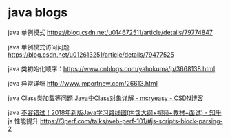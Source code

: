 # java blogs
java 单例模式   https://blog.csdn.net/u014672511/article/details/79774847

java 单例模式访问问题  https://blog.csdn.net/u012613251/article/details/79477525

java 类初始化顺序：https://www.cnblogs.com/yahokuma/p/3668138.html 

java 异常详细  http://www.importnew.com/26613.html

java Class类加载等问题  [Java中Class对象详解 - mcryeasy - CSDN博客](https://blog.csdn.net/mcryeasy/article/details/52344729)

[Java HashMap中的indexFor方法详解（扩容数组用到了位运算）]: https://blog.csdn.net/j1231230/article/details/78072115

java [不容错过！2018年新版Java学习路线图(内含大纲+视频+教材+面试) - 知乎](https://zhuanlan.zhihu.com/p/33185692?utm_source=qq&utm_medium=social)
js 性能提升 https://3perf.com/talks/web-perf-101/#js-scripts-block-parsing-2

